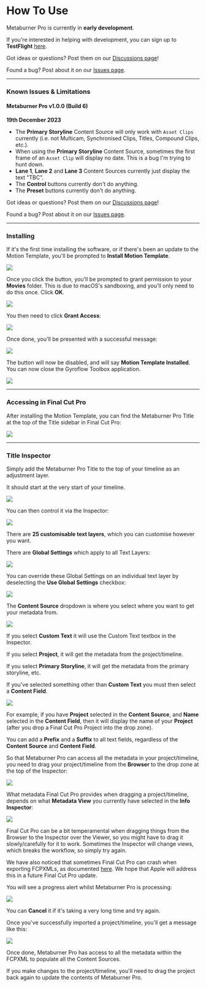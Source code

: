 # How To Use

Metaburner Pro is currently in **early development**.

If you're interested in helping with development, you can sign up to **TestFlight** [here](https://testflight.apple.com/join/dw7S2veN).

Got ideas or questions? Post them on our [Discussions page](https://github.com/latenitefilms/metaburnerpro/discussions)!

Found a bug? Post about it on our [Issues page](https://github.com/latenitefilms/metaburnerpro/issues).

---

### Known Issues & Limitations

#### Metaburner Pro v1.0.0 (Build 6)

**19th December 2023**

- The **Primary Storyline** Content Source will only work with `Asset Clips` currently (i.e. not Multicam, Synchronised Clips, Titles, Compound Clips, etc.).
- When using the **Primary Storyline** Content Source, sometimes the first frame of an `Asset Clip` will display no date. This is a bug I'm trying to hunt down.
- **Lane 1**, **Lane 2** and **Lane 3** Content Sources currently just display the text "TBC".
- The **Control** buttons currently don't do anything.
- The **Preset** buttons currently don't do anything.

Got ideas or questions? Post them on our [Discussions page](https://github.com/latenitefilms/metaburnerpro/discussions)!

Found a bug? Post about it on our [Issues page](https://github.com/latenitefilms/metaburnerpro/issues).

---

### Installing

If it's the first time installing the software, or if there's been an update to the Motion Template, you'll be prompted to **Install Motion Template**.

![](static/install-01.png)

Once you click the button, you'll be prompted to grant permission to your **Movies** folder. This is due to macOS's sandboxing, and you'll only need to do this once. Click **OK**.

![](static/install-02.png)

You then need to click **Grant Access**:

![](static/install-03.png)

Once done, you'll be presented with a successful message:

![](static/install-04.png)

The button will now be disabled, and will say **Motion Template Installed**. You can now close the Gyroflow Toolbox application.

![](static/install-05.png)

---

### Accessing in Final Cut Pro

After installing the Motion Template, you can find the Metaburner Pro Title at the top of the Title sidebar in Final Cut Pro:

![](static/title-browser.png)

---

### Title Inspector

Simply add the Metaburner Pro Title to the top of your timeline as an adjustment layer.

It should start at the very start of your timeline.

![](static/timeline.png)

You can then control it via the Inspector:

![](static/inspector.png)

There are **25 customisable text layers**, which you can customise however you want.

There are **Global Settings** which apply to all Text Layers:

![](static/global-settings.png)

You can override these Global Settings on an individual text layer by deselecting the **Use Global Settings** checkbox:

![](static/text-layer.png)

The **Content Source** dropdown is where you select where you want to get your metadata from.

![](static/content-source.png)

If you select **Custom Text** it will use the Custom Text textbox in the Inspector.

If you select **Project**, it will get the metadata from the project/timeline.

If you select **Primary Storyline**, it will get the metadata from the primary storyline, etc.

If you've selected something other than **Custom Text** you must then select a **Content Field**.

![](static/content-field.png)

For example, if you have **Project** selected in the **Content Source**, and **Name** selected in the **Content Field**, then it will display the name of your **Project** (after you drop a Final Cut Pro Project into the drop zone).

You can add a **Prefix** and a **Suffix** to all text fields, regardless of the **Content Source** and **Content Field**.

So that Metaburner Pro can access all the metadata in your project/timeline, you need to drag your project/timeline from the **Browser** to the drop zone at the top of the Inspector:

![](static/drop-zone.png)

What metadata Final Cut Pro provides when dragging a project/timeline, depends on what **Metadata View** you currently have selected in the **Info Inspector**:

![](static/metadata-view.png)

Final Cut Pro can be a bit temperamental when dragging things from the Browser to the Inspector over the Viewer, so you might have to drag it slowly/carefully for it to work. Sometimes the Inspector will change views, which breaks the workflow, so simply try again.

We have also noticed that sometimes Final Cut Pro can crash when exporting FCPXMLs, as documented [here](https://github.com/CommandPost/FCPCafe/issues/307). We hope that Apple will address this in a future Final Cut Pro update.

You will see a progress alert whilst Metaburner Pro is processing:

![](static/loading.png)

You can **Cancel** it if it's taking a very long time and try again.

Once you've successfully imported a project/timeline, you'll get a message like this:

![](static/import-complete.png)

Once done, Metaburner Pro has access to all the metadata within the FCPXML to populate all the Content Sources.

If you make changes to the project/timeline, you'll need to drag the project back again to update the contents of Metaburner Pro.